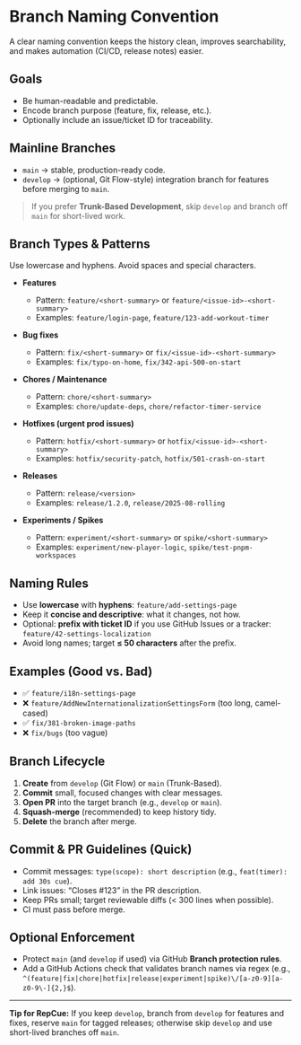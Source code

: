 # Branch Naming Convention

A clear naming convention keeps the history clean, improves searchability, and makes automation (CI/CD, release notes) easier.

## Goals
- Be human-readable and predictable.
- Encode branch purpose (feature, fix, release, etc.).
- Optionally include an issue/ticket ID for traceability.

## Mainline Branches
- `main` → stable, production-ready code.
- `develop` → (optional, Git Flow-style) integration branch for features before merging to `main`.

> If you prefer **Trunk-Based Development**, skip `develop` and branch off `main` for short-lived work.

## Branch Types & Patterns
Use lowercase and hyphens. Avoid spaces and special characters.

- **Features**
  - Pattern: `feature/<short-summary>` or `feature/<issue-id>-<short-summary>`
  - Examples: `feature/login-page`, `feature/123-add-workout-timer`

- **Bug fixes**
  - Pattern: `fix/<short-summary>` or `fix/<issue-id>-<short-summary>`
  - Examples: `fix/typo-on-home`, `fix/342-api-500-on-start`

- **Chores / Maintenance**
  - Pattern: `chore/<short-summary>`
  - Examples: `chore/update-deps`, `chore/refactor-timer-service`

- **Hotfixes (urgent prod issues)**
  - Pattern: `hotfix/<short-summary>` or `hotfix/<issue-id>-<short-summary>`
  - Examples: `hotfix/security-patch`, `hotfix/501-crash-on-start`

- **Releases**
  - Pattern: `release/<version>`
  - Examples: `release/1.2.0`, `release/2025-08-rolling`

- **Experiments / Spikes**
  - Pattern: `experiment/<short-summary>` or `spike/<short-summary>`
  - Examples: `experiment/new-player-logic`, `spike/test-pnpm-workspaces`

## Naming Rules
- Use **lowercase** with **hyphens**: `feature/add-settings-page`
- Keep it **concise and descriptive**: what it changes, not how.
- Optional: **prefix with ticket ID** if you use GitHub Issues or a tracker: `feature/42-settings-localization`
- Avoid long names; target **≤ 50 characters** after the prefix.

## Examples (Good vs. Bad)
- ✅ `feature/i18n-settings-page`
- ❌ `feature/AddNewInternationalizationSettingsForm` (too long, camel-cased)
- ✅ `fix/381-broken-image-paths`
- ❌ `fix/bugs` (too vague)

## Branch Lifecycle
1. **Create** from `develop` (Git Flow) or `main` (Trunk-Based).
2. **Commit** small, focused changes with clear messages.
3. **Open PR** into the target branch (e.g., `develop` or `main`).
4. **Squash-merge** (recommended) to keep history tidy.
5. **Delete** the branch after merge.

## Commit & PR Guidelines (Quick)
- Commit messages: `type(scope): short description` (e.g., `feat(timer): add 30s cue`).
- Link issues: “Closes #123” in the PR description.
- Keep PRs small; target reviewable diffs (< 300 lines when possible).
- CI must pass before merge.

## Optional Enforcement
- Protect `main` (and `develop` if used) via GitHub **Branch protection rules**.
- Add a GitHub Actions check that validates branch names via regex (e.g., `^(feature|fix|chore|hotfix|release|experiment|spike)\/[a-z0-9][a-z0-9\-]{2,}$`).

---

**Tip for RepCue:** If you keep `develop`, branch from `develop` for features and fixes, reserve `main` for tagged releases; otherwise skip `develop` and use short-lived branches off `main`.
